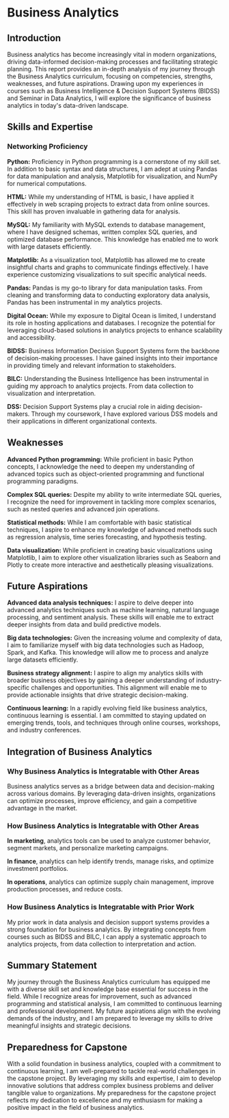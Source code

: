 # Business Analytics


## Introduction

Business analytics has become increasingly vital in modern organizations, driving data-informed decision-making processes and facilitating strategic planning. This report provides an in-depth analysis of my journey through the Business Analytics curriculum, focusing on competencies, strengths, weaknesses, and future aspirations. Drawing upon my experiences in courses such as Business Intelligence & Decision Support Systems (BIDSS) and Seminar in Data Analytics, I will explore the significance of business analytics in today's data-driven landscape.


## Skills and Expertise

### Networking Proficiency

**Python:** Proficiency in Python programming is a cornerstone of my skill set. In addition to basic syntax and data structures, I am adept at using Pandas for data manipulation and analysis, Matplotlib for visualization, and NumPy for numerical computations.

**HTML:** While my understanding of HTML is basic, I have applied it effectively in web scraping projects to extract data from online sources. This skill has proven invaluable in gathering data for analysis.

**MySQL:** My familiarity with MySQL extends to database management, where I have designed schemas, written complex SQL queries, and optimized database performance. This knowledge has enabled me to work with large datasets efficiently.

**Matplotlib:** As a visualization tool, Matplotlib has allowed me to create insightful charts and graphs to communicate findings effectively. I have experience customizing visualizations to suit specific analytical needs.

**Pandas:** Pandas is my go-to library for data manipulation tasks. From cleaning and transforming data to conducting exploratory data analysis, Pandas has been instrumental in my analytics projects.

**Digital Ocean:** While my exposure to Digital Ocean is limited, I understand its role in hosting applications and databases. I recognize the potential for leveraging cloud-based solutions in analytics projects to enhance scalability and accessibility.

**BIDSS:** Business Information Decision Support Systems form the backbone of decision-making processes. I have gained insights into their importance in providing timely and relevant information to stakeholders.

**BILC:** Understanding the Business Intelligence has been instrumental in guiding my approach to analytics projects. From data collection to visualization and interpretation.

**DSS:** Decision Support Systems play a crucial role in aiding decision-makers. Through my coursework, I have explored various DSS models and their applications in different organizational contexts.


## Weaknesses

**Advanced Python programming:** While proficient in basic Python concepts, I acknowledge the need to deepen my understanding of advanced topics such as object-oriented programming and functional programming paradigms.

**Complex SQL queries:** Despite my ability to write intermediate SQL queries, I recognize the need for improvement in tackling more complex scenarios, such as nested queries and advanced join operations.

**Statistical methods:** While I am comfortable with basic statistical techniques, I aspire to enhance my knowledge of advanced methods such as regression analysis, time series forecasting, and hypothesis testing.

**Data visualization:** While proficient in creating basic visualizations using Matplotlib, I aim to explore other visualization libraries such as Seaborn and Plotly to create more interactive and aesthetically pleasing visualizations.


## Future Aspirations

**Advanced data analysis techniques:** I aspire to delve deeper into advanced analytics techniques such as machine learning, natural language processing, and sentiment analysis. These skills will enable me to extract deeper insights from data and build predictive models.

**Big data technologies:** Given the increasing volume and complexity of data, I aim to familiarize myself with big data technologies such as Hadoop, Spark, and Kafka. This knowledge will allow me to process and analyze large datasets efficiently.

**Business strategy alignment:** I aspire to align my analytics skills with broader business objectives by gaining a deeper understanding of industry-specific challenges and opportunities. This alignment will enable me to provide actionable insights that drive strategic decision-making.

**Continuous learning:** In a rapidly evolving field like business analytics, continuous learning is essential. I am committed to staying updated on emerging trends, tools, and techniques through online courses, workshops, and industry conferences.


## Integration of Business Analytics

### Why Business Analytics is Integratable with Other Areas

Business analytics serves as a bridge between data and decision-making across various domains. By leveraging data-driven insights, organizations can optimize processes, improve efficiency, and gain a competitive advantage in the market.

### How Business Analytics is Integratable with Other Areas

**In marketing**, analytics tools can be used to analyze customer behavior, segment markets, and personalize marketing campaigns.

**In finance**, analytics can help identify trends, manage risks, and optimize investment portfolios. 

**In operations**, analytics can optimize supply chain management, improve production processes, and reduce costs.

### How Business Analytics is Integratable with Prior Work

My prior work in data analysis and decision support systems provides a strong foundation for business analytics. By integrating concepts from courses such as BIDSS and BILC, I can apply a systematic approach to analytics projects, from data collection to interpretation and action.


## Summary Statement

My journey through the Business Analytics curriculum has equipped me with a diverse skill set and knowledge base essential for success in the field. While I recognize areas for improvement, such as advanced programming and statistical analysis, I am committed to continuous learning and professional development. My future aspirations align with the evolving demands of the industry, and I am prepared to leverage my skills to drive meaningful insights and strategic decisions.


## Preparedness for Capstone

With a solid foundation in business analytics, coupled with a commitment to continuous learning, I am well-prepared to tackle real-world challenges in the capstone project. By leveraging my skills and expertise, I aim to develop innovative solutions that address complex business problems and deliver tangible value to organizations. My preparedness for the capstone project reflects my dedication to excellence and my enthusiasm for making a positive impact in the field of business analytics.